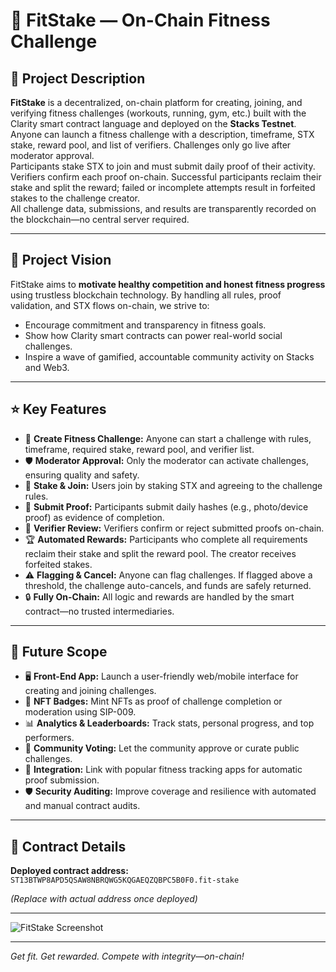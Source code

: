 # 🏅 FitStake — On-Chain Fitness Challenge

## 📜 Project Description

**FitStake** is a decentralized, on-chain platform for creating, joining, and verifying fitness challenges (workouts, running, gym, etc.) built with the Clarity smart contract language and deployed on the **Stacks Testnet**.  
Anyone can launch a fitness challenge with a description, timeframe, STX stake, reward pool, and list of verifiers. Challenges only go live after moderator approval.  
Participants stake STX to join and must submit daily proof of their activity. Verifiers confirm each proof on-chain. Successful participants reclaim their stake and split the reward; failed or incomplete attempts result in forfeited stakes to the challenge creator.  
All challenge data, submissions, and results are transparently recorded on the blockchain—no central server required.

---

## 🔭 Project Vision

FitStake aims to **motivate healthy competition and honest fitness progress** using trustless blockchain technology. By handling all rules, proof validation, and STX flows on-chain, we strive to:

- Encourage commitment and transparency in fitness goals.
- Show how Clarity smart contracts can power real-world social challenges.
- Inspire a wave of gamified, accountable community activity on Stacks and Web3.

---

## ⭐ Key Features

- 🏁 **Create Fitness Challenge:** Anyone can start a challenge with rules, timeframe, required stake, reward pool, and verifier list.
- 🛡️ **Moderator Approval:** Only the moderator can activate challenges, ensuring quality and safety.
- 💪 **Stake & Join:** Users join by staking STX and agreeing to the challenge rules.
- 📸 **Submit Proof:** Participants submit daily hashes (e.g., photo/device proof) as evidence of completion.
- 👀 **Verifier Review:** Verifiers confirm or reject submitted proofs on-chain.
- 🏆 **Automated Rewards:** Participants who complete all requirements reclaim their stake and split the reward pool. The creator receives forfeited stakes.
- ⚠️ **Flagging & Cancel:** Anyone can flag challenges. If flagged above a threshold, the challenge auto-cancels, and funds are safely returned.
- 🔒 **Fully On-Chain:** All logic and rewards are handled by the smart contract—no trusted intermediaries.

---

## 🚀 Future Scope

- 🖥️ **Front-End App:** Launch a user-friendly web/mobile interface for creating and joining challenges.
- 🏅 **NFT Badges:** Mint NFTs as proof of challenge completion or moderation using SIP-009.
- 📊 **Analytics & Leaderboards:** Track stats, personal progress, and top performers.
- 👥 **Community Voting:** Let the community approve or curate public challenges.
- 🔗 **Integration:** Link with popular fitness tracking apps for automatic proof submission.
- 🛡️ **Security Auditing:** Improve coverage and resilience with automated and manual contract audits.

---

## 📄 Contract Details

**Deployed contract address:**  
`ST13BTWP8APD5QSAW8NBRQWG5KQGAEQZQBPC5B0F0.fit-stake`

*(Replace with actual address once deployed)*

---

![FitStake Screenshot](https://i.ibb.co/QSBFHwT/fitstake.png)

---

*Get fit. Get rewarded. Compete with integrity—on-chain!*
